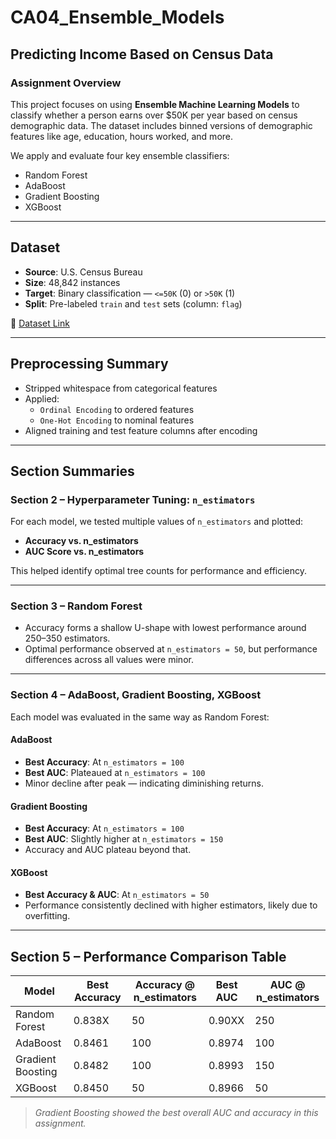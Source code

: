 # CA04_Ensemble_Models

## Predicting Income Based on Census Data

### Assignment Overview

This project focuses on using **Ensemble Machine Learning Models** to classify whether a person earns over $50K per year based on census demographic data. The dataset includes binned versions of demographic features like age, education, hours worked, and more.

We apply and evaluate four key ensemble classifiers:
- Random Forest
- AdaBoost
- Gradient Boosting
- XGBoost

---

## Dataset

- **Source**: U.S. Census Bureau  
- **Size**: 48,842 instances  
- **Target**: Binary classification — `<=50K` (0) or `>50K` (1)  
- **Split**: Pre-labeled `train` and `test` sets (column: `flag`)

🔗 [Dataset Link](https://github.com/ArinB/MSBA-CA-03-Decision-Trees/blob/master/census_data.csv?raw=true)

---

## Preprocessing Summary

- Stripped whitespace from categorical features
- Applied:
  - `Ordinal Encoding` to ordered features
  - `One-Hot Encoding` to nominal features
- Aligned training and test feature columns after encoding

---

## Section Summaries

### Section 2 – Hyperparameter Tuning: `n_estimators`

For each model, we tested multiple values of `n_estimators` and plotted:
- **Accuracy vs. n_estimators**
- **AUC Score vs. n_estimators**

This helped identify optimal tree counts for performance and efficiency.

---

### Section 3 – Random Forest

- Accuracy forms a shallow U-shape with lowest performance around 250–350 estimators.
- Optimal performance observed at `n_estimators = 50`, but performance differences across all values were minor.

---

### Section 4 – AdaBoost, Gradient Boosting, XGBoost

Each model was evaluated in the same way as Random Forest:

#### AdaBoost
- **Best Accuracy**: At `n_estimators = 100`
- **Best AUC**: Plateaued at `n_estimators = 100`
- Minor decline after peak — indicating diminishing returns.

#### Gradient Boosting
- **Best Accuracy**: At `n_estimators = 100`
- **Best AUC**: Slightly higher at `n_estimators = 150`
- Accuracy and AUC plateau beyond that.

#### XGBoost
- **Best Accuracy & AUC**: At `n_estimators = 50`
- Performance consistently declined with higher estimators, likely due to overfitting.

---

## Section 5 – Performance Comparison Table

| Model            | Best Accuracy | Accuracy @ n_estimators | Best AUC  | AUC @ n_estimators |
|------------------|----------------|--------------------------|-----------|---------------------|
| Random Forest     | 0.838X         | 50                       | 0.90XX    | 250                 |
| AdaBoost          | 0.8461         | 100                      | 0.8974    | 100                 |
| Gradient Boosting | 0.8482         | 100                      | 0.8993    | 150                 |
| XGBoost           | 0.8450         | 50                       | 0.8966    | 50                  |

> *Gradient Boosting showed the best overall AUC and accuracy in this assignment.*


